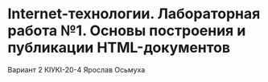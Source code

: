 # Internet-технологии. Лабораторная работа №1. Основы построения и публикации HTML-документов
Вариант 2
КІУКІ-20-4 Ярослав Осьмуха
